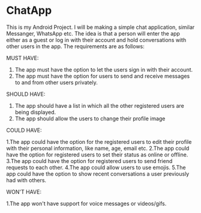 # ChatApp
This is my Android Project. I will be making a simple chat application, similar Messanger, WhatsApp etc. The idea is that a person will enter the app either as a guest or log in with their account and hold conversations with other users in the app. The requirements are as follows:

MUST HAVE:

1. The app must have the option to let the users sign in with their account.
2. The app must have the option for users to send and receive messages to and from other users privately.

SHOULD HAVE:

1. The app should have a list in which all the other registered users are being displayed. 
2. The app should allow the users to change their profile image

COULD HAVE:

1.The app could have the option for the registered users to edit their profile with their personal information, like name, age, email etc. 
2.The app could have the option for registered users to set their status as online or offline. 
3.The app could have the option for registered users to send friend requests to each other.
4.The app could allow users to use emojis.
5.The app could have the option to show recent conversations a user previously had with others.

WON'T HAVE:  

1.The app won't have support for voice messages or videos/gifs.
